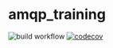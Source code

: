 # amqp_training

![build workflow](https://github.com/ahmedglas/amqp_traininge/actions/workflows/build.yml/badge.svg)
[![codecov](https://codecov.io/gh/ahmedglas/amqp_training/branch/main/graph/badge.svg)](https://codecov.io/gh/ahmedglas/amqp_training)
